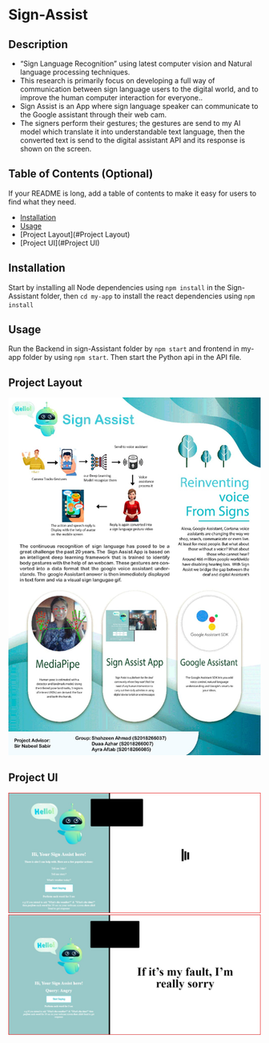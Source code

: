 # Sign-Assist


## Description

- “Sign Language Recognition” using latest computer vision and Natural language processing techniques.
- This research is primarily focus on developing a full way of communication between sign language users to the digital world, and to improve the human computer interaction for everyone..
- Sign Assist is an App where sign language speaker can communicate to the Google assistant through their web cam.
- The signers perform their gestures; the gestures are send to my AI model which translate it into understandable text language, then the converted text is send to the digital assistant API and its response is shown on the screen.


## Table of Contents (Optional)

If your README is long, add a table of contents to make it easy for users to find what they need.

- [Installation](#installation)
- [Usage](#usage)
- [Project Layout](#Project Layout)
- [Project UI](#Project UI)


## Installation

Start by installing all Node dependencies using `npm install` in the Sign-Assistant folder, then `cd my-app` to install the react dependencies using `npm install`

## Usage

Run the Backend in sign-Assistant folder by `npm start` and frontend in my-app folder by using `npm start`.
Then start the Python api in the API file.
   

## Project Layout

![UI](/Sign-Assistant/assets/images/UI1.jpeg) 

## Project UI

![UI](/Sign-Assistant/assets/images/UI3.jpeg) ![Mobile UI](/Sign-Assistant/assets/images/UI2.jpeg)


